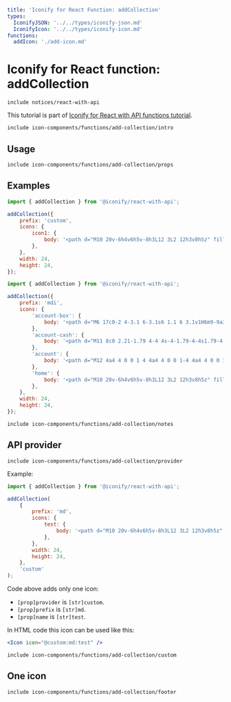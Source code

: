 ```yaml
title: 'Iconify for React Function: addCollection'
types:
  IconifyJSON: '../../types/iconify-json.md'
  IconifyIcon: '../../types/iconify-icon.md'
functions:
  addIcon: './add-icon.md'
```

# Iconify for React function: addCollection

`include notices/react-with-api`

This tutorial is part of [Iconify for React with API functions tutorial](./index.md#functions).

`include icon-components/functions/add-collection/intro`

## Usage

`include icon-components/functions/add-collection/props`

## Examples

```js
import { addCollection } from '@iconify/react-with-api';

addCollection({
	prefix: 'custom',
	icons: {
		icon1: {
			body: '<path d="M10 20v-6h4v6h5v-8h3L12 3L2 12h3v8h5z" fill="currentColor"/>',
		},
	},
	width: 24,
	height: 24,
});
```

```js
import { addCollection } from '@iconify/react-with-api';

addCollection({
	prefix: 'mdi',
	icons: {
		'account-box': {
			body: '<path d="M6 17c0-2 4-3.1 6-3.1s6 1.1 6 3.1v1H6m9-9a3 3 0 0 1-3 3a3 3 0 0 1-3-3a3 3 0 0 1 3-3a3 3 0 0 1 3 3M3 5v14a2 2 0 0 0 2 2h14a2 2 0 0 0 2-2V5a2 2 0 0 0-2-2H5a2 2 0 0 0-2 2z" fill="currentColor"/>',
		},
		'account-cash': {
			body: '<path d="M11 8c0 2.21-1.79 4-4 4s-4-1.79-4-4s1.79-4 4-4s4 1.79 4 4m0 6.72V20H0v-2c0-2.21 3.13-4 7-4c1.5 0 2.87.27 4 .72M24 20H13V3h11v17m-8-8.5a2.5 2.5 0 0 1 5 0a2.5 2.5 0 0 1-5 0M22 7a2 2 0 0 1-2-2h-3c0 1.11-.89 2-2 2v9a2 2 0 0 1 2 2h3c0-1.1.9-2 2-2V7z" fill="currentColor"/>',
		},
		'account': {
			body: '<path d="M12 4a4 4 0 0 1 4 4a4 4 0 0 1-4 4a4 4 0 0 1-4-4a4 4 0 0 1 4-4m0 10c4.42 0 8 1.79 8 4v2H4v-2c0-2.21 3.58-4 8-4z" fill="currentColor"/>',
		},
		'home': {
			body: '<path d="M10 20v-6h4v6h5v-8h3L12 3L2 12h3v8h5z" fill="currentColor"/>',
		},
	},
	width: 24,
	height: 24,
});
```

`include icon-components/functions/add-collection/notes`

## API provider

`include icon-components/functions/add-collection/provider`

Example:

```js
import { addCollection } from '@iconify/react-with-api';

addCollection(
	{
		prefix: 'md',
		icons: {
			test: {
				body: '<path d="M10 20v-6h4v6h5v-8h3L12 3L2 12h3v8h5z" fill="currentColor"/>',
			},
		},
		width: 24,
		height: 24,
	},
	'custom'
);
```

Code above adds only one icon:

- `[prop]provider` is `[str]custom`.
- `[prop]prefix` is `[str]md`.
- `[prop]name` is `[str]test`.

In HTML code this icon can be used like this:

```jsx
<Icon icon="@custom:md:test" />
```

`include icon-components/functions/add-collection/custom`

## One icon

`include icon-components/functions/add-collection/footer`
